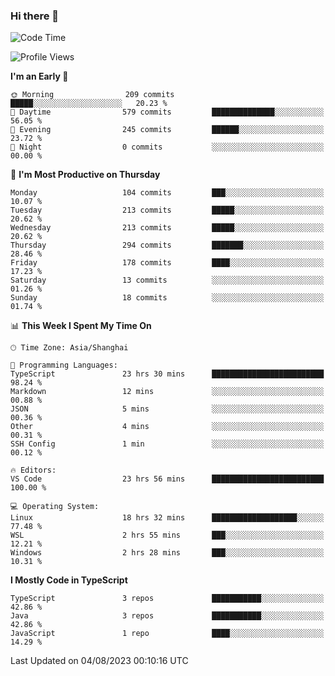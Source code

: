 ### Hi there 👋

<!--
**waynelwz/waynelwz** is a ✨ _special_ ✨ repository because its `README.md` (this file) appears on your GitHub profile.

Here are some ideas to get you started:

- 🔭 I’m currently working on ...
- 🌱 I’m currently learning ...
- 👯 I’m looking to collaborate on ...
- 🤔 I’m looking for help with ...
- 💬 Ask me about ...
- 📫 How to reach me: ...
- 😄 Pronouns: ...
- ⚡ Fun fact: ...
-->

<!--START_SECTION:waka-->
![Code Time](http://img.shields.io/badge/Code%20Time-1%2C715%20hrs%2044%20mins-blue)

![Profile Views](http://img.shields.io/badge/Profile%20Views-0-blue)

**I'm an Early 🐤** 

```text
🌞 Morning                209 commits         █████░░░░░░░░░░░░░░░░░░░░   20.23 % 
🌆 Daytime                579 commits         ██████████████░░░░░░░░░░░   56.05 % 
🌃 Evening                245 commits         ██████░░░░░░░░░░░░░░░░░░░   23.72 % 
🌙 Night                  0 commits           ░░░░░░░░░░░░░░░░░░░░░░░░░   00.00 % 
```
📅 **I'm Most Productive on Thursday** 

```text
Monday                   104 commits         ███░░░░░░░░░░░░░░░░░░░░░░   10.07 % 
Tuesday                  213 commits         █████░░░░░░░░░░░░░░░░░░░░   20.62 % 
Wednesday                213 commits         █████░░░░░░░░░░░░░░░░░░░░   20.62 % 
Thursday                 294 commits         ███████░░░░░░░░░░░░░░░░░░   28.46 % 
Friday                   178 commits         ████░░░░░░░░░░░░░░░░░░░░░   17.23 % 
Saturday                 13 commits          ░░░░░░░░░░░░░░░░░░░░░░░░░   01.26 % 
Sunday                   18 commits          ░░░░░░░░░░░░░░░░░░░░░░░░░   01.74 % 
```


📊 **This Week I Spent My Time On** 

```text
🕑︎ Time Zone: Asia/Shanghai

💬 Programming Languages: 
TypeScript               23 hrs 30 mins      █████████████████████████   98.24 % 
Markdown                 12 mins             ░░░░░░░░░░░░░░░░░░░░░░░░░   00.88 % 
JSON                     5 mins              ░░░░░░░░░░░░░░░░░░░░░░░░░   00.36 % 
Other                    4 mins              ░░░░░░░░░░░░░░░░░░░░░░░░░   00.31 % 
SSH Config               1 min               ░░░░░░░░░░░░░░░░░░░░░░░░░   00.12 % 

🔥 Editors: 
VS Code                  23 hrs 56 mins      █████████████████████████   100.00 % 

💻 Operating System: 
Linux                    18 hrs 32 mins      ███████████████████░░░░░░   77.48 % 
WSL                      2 hrs 55 mins       ███░░░░░░░░░░░░░░░░░░░░░░   12.21 % 
Windows                  2 hrs 28 mins       ███░░░░░░░░░░░░░░░░░░░░░░   10.31 % 
```

**I Mostly Code in TypeScript** 

```text
TypeScript               3 repos             ███████████░░░░░░░░░░░░░░   42.86 % 
Java                     3 repos             ███████████░░░░░░░░░░░░░░   42.86 % 
JavaScript               1 repo              ████░░░░░░░░░░░░░░░░░░░░░   14.29 % 
```




 Last Updated on 04/08/2023 00:10:16 UTC
<!--END_SECTION:waka-->
